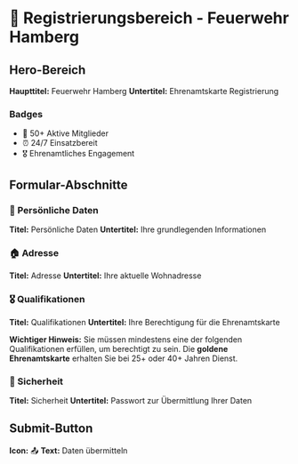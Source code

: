 # 📝 Registrierungsbereich - Feuerwehr Hamberg

## Hero-Bereich

**Haupttitel:** Feuerwehr Hamberg
**Untertitel:** Ehrenamtskarte Registrierung

### Badges

- 👥 50+ Aktive Mitglieder
- ⏰ 24/7 Einsatzbereit
- 🎖️ Ehrenamtliches Engagement

## Formular-Abschnitte

### 👤 Persönliche Daten

**Titel:** Persönliche Daten
**Untertitel:** Ihre grundlegenden Informationen

### 🏠 Adresse

**Titel:** Adresse
**Untertitel:** Ihre aktuelle Wohnadresse

### 🎖️ Qualifikationen

**Titel:** Qualifikationen
**Untertitel:** Ihre Berechtigung für die Ehrenamtskarte

**Wichtiger Hinweis:** Sie müssen mindestens eine der folgenden Qualifikationen erfüllen, um berechtigt zu sein. Die **goldene Ehrenamtskarte** erhalten Sie bei 25+ oder 40+ Jahren Dienst.

### 🔐 Sicherheit

**Titel:** Sicherheit
**Untertitel:** Passwort zur Übermittlung Ihrer Daten

## Submit-Button

**Icon:** 📤
**Text:** Daten übermitteln
